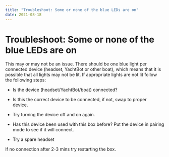 ```yaml
---
title: "Troubleshoot: Some or none of the blue LEDs are on"
date: 2021-08-18
---
```

# Troubleshoot: Some or none of the blue LEDs are on

This may or may not be an issue. There should be one blue light per connected device (headset, YachtBot or other boat), which means that it is possible that all lights may not be lit. If appropriate lights are not lit follow the following steps:

  

*   Is the device (headset/YachtBot/boat) connected? 
*   Is this the correct device to be connected, if not, swap to proper device. 
*   Try turning the device off and on again.    
    
*   Has this device been used with this box before? Put the device in pairing mode to see if it will connect.   
    
*   Try a spare headset   
    

  

If no connection after 2-3 mins try restarting the box.